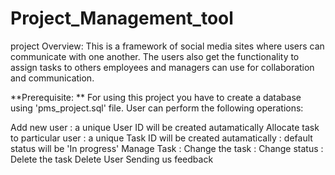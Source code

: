 # Project_Management_tool

project Overview: This is a framework of social media sites where users can communicate with one another. The users also get the functionality to assign tasks to others employees and managers can use for collaboration and communication.

**Prerequisite: ** For using this project you have to create a database using 'pms_project.sql' file. User can perform the following operations:

Add new user : a unique User ID will be created autamatically Allocate task to particular user : a unique Task ID will be created autamatically : default status will be 'In progress' Manage Task : Change the task : Change status : Delete the task Delete User Sending us feedback
